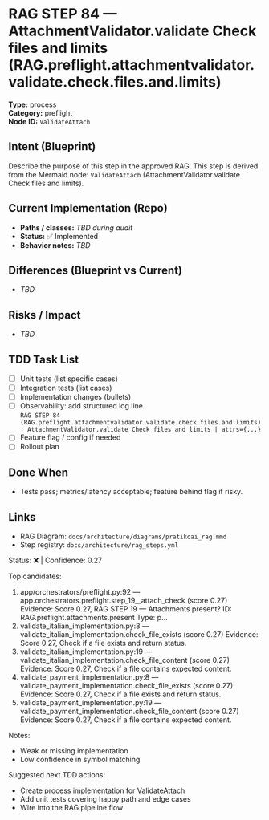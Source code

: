 # RAG STEP 84 — AttachmentValidator.validate Check files and limits (RAG.preflight.attachmentvalidator.validate.check.files.and.limits)

**Type:** process  
**Category:** preflight  
**Node ID:** `ValidateAttach`

## Intent (Blueprint)
Describe the purpose of this step in the approved RAG. This step is derived from the Mermaid node: `ValidateAttach` (AttachmentValidator.validate Check files and limits).

## Current Implementation (Repo)
- **Paths / classes:** _TBD during audit_
- **Status:** ✅ Implemented
- **Behavior notes:** _TBD_

## Differences (Blueprint vs Current)
- _TBD_

## Risks / Impact
- _TBD_

## TDD Task List
- [ ] Unit tests (list specific cases)
- [ ] Integration tests (list cases)
- [ ] Implementation changes (bullets)
- [ ] Observability: add structured log line  
  `RAG STEP 84 (RAG.preflight.attachmentvalidator.validate.check.files.and.limits): AttachmentValidator.validate Check files and limits | attrs={...}`
- [ ] Feature flag / config if needed
- [ ] Rollout plan

## Done When
- Tests pass; metrics/latency acceptable; feature behind flag if risky.

## Links
- RAG Diagram: `docs/architecture/diagrams/pratikoai_rag.mmd`
- Step registry: `docs/architecture/rag_steps.yml`


<!-- AUTO-AUDIT:BEGIN -->
Status: ❌  |  Confidence: 0.27

Top candidates:
1) app/orchestrators/preflight.py:92 — app.orchestrators.preflight.step_19__attach_check (score 0.27)
   Evidence: Score 0.27, RAG STEP 19 — Attachments present?
ID: RAG.preflight.attachments.present
Type: p...
2) validate_italian_implementation.py:8 — validate_italian_implementation.check_file_exists (score 0.27)
   Evidence: Score 0.27, Check if a file exists and return status.
3) validate_italian_implementation.py:19 — validate_italian_implementation.check_file_content (score 0.27)
   Evidence: Score 0.27, Check if a file contains expected content.
4) validate_payment_implementation.py:8 — validate_payment_implementation.check_file_exists (score 0.27)
   Evidence: Score 0.27, Check if a file exists and return status.
5) validate_payment_implementation.py:19 — validate_payment_implementation.check_file_content (score 0.27)
   Evidence: Score 0.27, Check if a file contains expected content.

Notes:
- Weak or missing implementation
- Low confidence in symbol matching

Suggested next TDD actions:
- Create process implementation for ValidateAttach
- Add unit tests covering happy path and edge cases
- Wire into the RAG pipeline flow
<!-- AUTO-AUDIT:END -->